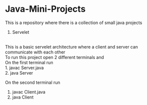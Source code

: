 # Java-Mini-Projects

This is a repository where there is a collection of small java projects

1. Servelet
<br>
This is a basic servelet architecture where a client and server can communicate with each other
<br>
To run this project open 2 different terminals and
<br>
On the first terminal run
<br>
1. javac Server.java<br>
2. java Server<br>

On the second terminal run<br>
1. javac Client.java<br>
2. java Client
